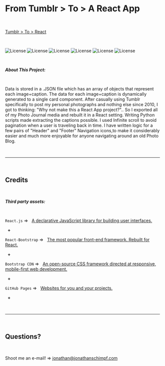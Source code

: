 # From Tumblr > To > A React App

<p>&nbsp;<p>

‎[Tumblr > To > React](https://jonathanschimpf.com/)

<p>&nbsp;<p>
  
![License](https://img.shields.io/static/v1?label=Language&message=JavaScript&color=yellow)
![License](https://img.shields.io/static/v1?label=Library&message=React.js&color=pink) 
![License](https://img.shields.io/static/v1?label=Language&message=HTML5&color=orange) ![License](https://img.shields.io/static/v1?label=Language&message=CSS3&color=blue) ![License](https://img.shields.io/static/v1?label=Framework&message=React-Bootstrap&color=green) 
![License](https://img.shields.io/static/v1?label=Language&message=Python&color=yellow)

<p>&nbsp;<p>


<strong><em>About This Project:</strong></em>

<p>&nbsp;<p>

Data is stored in a .JSON file which has an array of objects that represent each image+caption. The data for each image+caption is dynamically generated to a single card component. After casually using Tumblr specifically to post my personal photographs and nothing else since 2010, I got to thinking: "Why not make this a React App project?".. So I exported all of my Photo Journal media and rebuilt it in a React setting. Writing Python scripts made extracting the captions possible. I used Infinite scroll to avoid pagination when a user is traveling back in time. I have written logic for a few pairs of "Header" and "Footer" Navigation icons,to make it considerably easier and much more enjoyable for anyone navigating around an old Photo Blog.

<p>&nbsp;<p>


---


<p>&nbsp;<p>


## Credits


<p>&nbsp;<p>


<strong><em>Third party assets:</strong></em>


<p>&nbsp;<p>


`React.js` =>‏‏‎ ‎ ‏‏‎ ‎[A declarative JavaScript library for building user interfaces.](https://reactjs.org/)

<p>&nbsp;‏‏‎‏‏‎ ‎<strong>+</strong></p>


`React-Bootstrap` =>‏‏‎ ‎ ‏‏‎ ‎[The most popular front-end framework. Rebuilt for React.](https://react-bootstrap.github.io/)


<p>&nbsp;‏‏‎‏‏‎ ‎<strong>+</strong></p>


`Bootstrap CDN` =>‏‏‎ ‎ ‏‏‎ ‎[An open-source CSS framework directed at responsive, mobile-first web development.](https://getbootstrap.com/)


<p>&nbsp;‏‏‎‏‏‎ ‎<strong>+</strong></p>


`GitHub Pages` =>‏‏‎ ‎ ‏‏‎ ‎[Websites for you and your projects.](https://pages.github.com/)


<p>&nbsp;‏‏‎‏‏‎ ‎<strong>+</strong></p>


<p>&nbsp;<p>


---


<p>&nbsp;<p>


## Questions?


<p>&nbsp;<p>


Shoot me an e-mail! => jonathan@jonathanschimpf.com

<p>&nbsp;<p>



